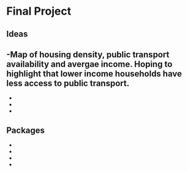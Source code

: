 # Final Project

## Ideas
-Map of housing density, public transport availability and avergae income. Hoping to highlight that lower income households have less access to public transport.
-
-
-
-

## Packages
-
-
-
-
